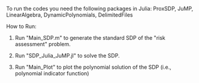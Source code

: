 
To run the codes you need the following packages in Julia: ProxSDP, JuMP, LinearAlgebra, DynamicPolynomials, DelimitedFiles

How to Run:

1) Run  "Main_SDP.m" to generate the standard SDP of the "risk assessment" problem.

2) Run "SDP_Julia_JuMP.jl" to solve the SDP.

3) Run "Main_Plot" to plot the polynomial solution of the SDP (i.e., polynomial indicator function)
